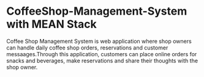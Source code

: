 # CoffeeShop-Management-System with MEAN Stack 
Coffee Shop Management System is web application where shop owners can handle daily coffee shop orders, reservations and customer messaages.Through this application, customers can place online orders for snacks and beverages, make reservations and share their thoughts with the shop owner.
